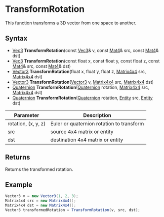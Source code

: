 # TransformRotation

This function transforms a 3D vector from one space to another.

## Syntax

- [Vec3](Vec3.md) **TransformRotation**(const [Vec3](Vec3.md)& v, const [Mat4](Mat4.md)& src, const [Mat4](Mat4.md)& dst)
- [Vec3](Vec3.md) **TransformRotation**(const float x, const float y, const float z, const [Mat4](Mat4.md)& src, const [Mat4](Mat4.md)& dst)
- [Vector3](https://docs.microsoft.com/en-us/dotnet/api/system.numerics.vector3?view=netcore-3.1) **TransformRotation**(float x, float y, float z, [Matrix4x4](https://docs.microsoft.com/en-us/dotnet/api/system.numerics.matrix4x4?view=netcore-3.1) src, [Matrix4x4](https://docs.microsoft.com/en-us/dotnet/api/system.numerics.matrix4x4?view=netcore-3.1) dst)
- [Vector3](https://docs.microsoft.com/en-us/dotnet/api/system.numerics.vector3?view=netcore-3.1) **TransformRotation**([Vector3](https://docs.microsoft.com/en-us/dotnet/api/system.numerics.vector3?view=netcore-3.1) v, [Matrix4x4](https://docs.microsoft.com/en-us/dotnet/api/system.numerics.matrix4x4?view=netcore-3.1) src, [Matrix4x4](https://docs.microsoft.com/en-us/dotnet/api/system.numerics.matrix4x4?view=netcore-3.1) dst)
- [Quaternion](https://docs.microsoft.com/en-us/dotnet/api/system.numerics.quaternion?view=netcore-3.1) **TransformRotation**([Quaternion](https://docs.microsoft.com/en-us/dotnet/api/system.numerics.quaternion?view=netcore-3.1) rotation, [Matrix4x4](https://docs.microsoft.com/en-us/dotnet/api/system.numerics.matrix4x4?view=netcore-3.1) src, [Matrix4x4](https://docs.microsoft.com/en-us/dotnet/api/system.numerics.matrix4x4?view=netcore-3.1) dst)
- [Quaternion](https://docs.microsoft.com/en-us/dotnet/api/system.numerics.quaternion?view=netcore-3.1) **TransformRotation**([Quaternion](https://docs.microsoft.com/en-us/dotnet/api/system.numerics.quaternion?view=netcore-3.1) rotation, [Entity](Entity.md) src, [Entity](Entity.md) dst)

Parameter | Description
---|---
rotation, (x, y, z) | Euler or quaternion rotation to transform
src | source 4x4 matrix or entity
dst | destination 4x4 matrix or entity

## Returns

Returns the transformed rotation.

## Example

```csharp
Vector3 v = new Vector3(1, 2, 3);
Matrix4x4 src = new Matrix4x4();
Matrix4x4 dst = new Matrix4x4();
Vector3 transformedRotation = TransformRotation(v, src, dst);
```